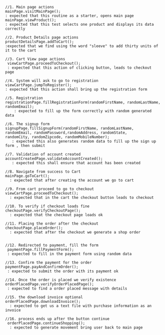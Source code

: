  
    //1. Main page actions
    mainPage.visitMainPage();  
    : expected that this routine as a starter, opens main page 
    mainPage.viewProduct();    
    : expected that this test selects one product and displays its data correctly

    //2. Product Details page actions
    productDetailsPage.addToCart();  
    :expected that we find using the word "sleeve" to add thirty units of it to the cart 

    //3. Cart View page actions
     viewCartPage.proceedToCheckout(); 
     : expected that this action of clicking button, leads to checkout page

    //4. System will ask to go to registration
    viewCartPage.jumpToRegister();   
    : expected that this action shall bring up the registration form

    //5. Registration
    registrationPage.fillRegistrationForm(randomFirstName, randomLastName, randomEmail);
        : expected to fill up the form correctly with random generated data
        
    //6. The signup form 
    signupPage.fillSignupForm(randomFirstName, randomLastName, randomEmail, randomPassword,randomAddress, randomState,           randomCity, randomZipcode, randomMobileNumber);
       : expected this also generates random data to fill up the sign up form , then submit

    //7. Validation of account created
    accountCreatedPage.validateAccountCreated();
       : expected this shall ensure that account has been created

    //8. Navigate from success to Cart
    mainPage.goToCart();
      : expected that after creating the account we go to cart

    //9. From cart proceed to go to checkout
    viewCartPage.proceedToCheckout();
      : expected that in the cart the checkout button leads to checkout

    //10. To verify if checkout loads fine
    checkoutPage.verifyCheckoutPage();
      : expected that the checkout page loads ok

    //11. Placing the order after the checkout
    checkoutPage.placeOrder();
      : expected that after the checkout we generate a shop order

    
    //12. Redirected to payment, fill the form
     paymentPage.fillPaymentForm();
     : expected to fill in the payment form using random data
     
    //13. Confirm the payment for the order   
    paymentPage.payAndConfirmOrder();
     : expected to submit the order with its payment ok

    //14. Once the order is placed we verify existence
    orderPlacedPage.verifyOrderPlacedPage();
     : expected to find a order placed message with details

    //15. the download invoice optional
    orderPlacedPage.downloadInvoice();
      : expected to get us a text file with purchase information as an invoice

    //16. process ends up after the button continue
     orderPlacedPage.continueShopping();
      : expected to generate movement bring user back to main page
  
 
